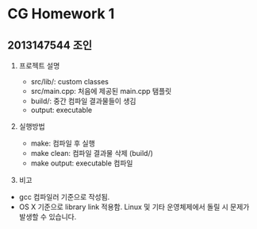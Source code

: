 
# CG Homework 1

## 2013147544 조인

1. 프로젝트 설명

	* src/lib/: custom classes
	* src/main.cpp: 처음에 제공된 main.cpp 탬플릿
	* build/: 중간 컴파일 결과물들이 생김
	* output: executable

2. 실행방법

	* make: 컴파일 후 실행
	* make clean: 컴파일 결과물 삭제 (build/)
	* make output: executable 컴파일

3. 비고
+ gcc 컴파일러 기준으로 작성됨.
+ OS X 기준으로 library link 적용함. Linux 및 기타 운영체제에서 돌릴 시 문제가 발생할 수 있습니다.